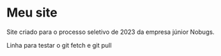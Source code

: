 # Meu site
 
 Site criado para o processo seletivo de 2023 da empresa júnior Nobugs.

Linha para testar o git fetch e git pull
